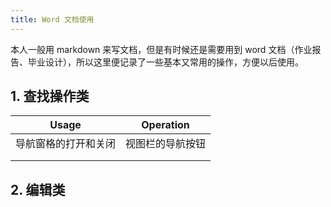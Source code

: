 ```yaml
---
title: Word 文档使用
---
```


本人一般用 markdown 来写文档，但是有时候还是需要用到 word 文档（作业报告、毕业设计），所以这里便记录了一些基本又常用的操作，方便以后使用。

## 1. 查找操作类

| Usage                | Operation        |
| -------------------- | ---------------- |
| 导航窗格的打开和关闭 | 视图栏的导航按钮 |
|                      |                  |
|                      |                  |

## 2. 编辑类

